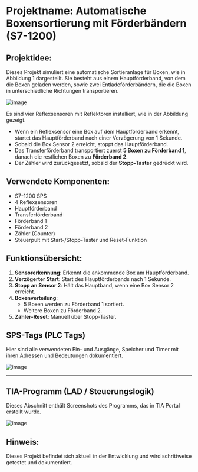 # Projektname: Automatische Boxensortierung mit Förderbändern (S7-1200)

## Projektidee:

Dieses Projekt simuliert eine automatische Sortieranlage für Boxen, wie in Abbildung 1 dargestellt. Sie besteht aus einem Hauptförderband, von dem die Boxen geladen werden, sowie zwei Entladeförderbändern, die die Boxen in unterschiedliche Richtungen transportieren.

![image](https://github.com/user-attachments/assets/981d0ec8-bfe6-4342-b456-afd01d2bcc38)

Es sind vier Reflexsensoren mit Reflektoren installiert, wie in der Abbildung gezeigt.

- Wenn ein Reflexsensor eine Box auf dem Hauptförderband erkennt, startet das Hauptförderband nach einer Verzögerung von 1 Sekunde.
- Sobald die Box Sensor 2 erreicht, stoppt das Hauptförderband.
- Das Transferförderband transportiert zuerst **5 Boxen zu Förderband 1**, danach die restlichen Boxen zu **Förderband 2**.
- Der Zähler wird zurückgesetzt, sobald der **Stopp-Taster** gedrückt wird.

## Verwendete Komponenten:

- S7-1200 SPS
- 4 Reflexsensoren
- Hauptförderband
- Transferförderband
- Förderband 1
- Förderband 2
- Zähler (Counter)
- Steuerpult mit Start-/Stopp-Taster und Reset-Funktion

## Funktionsübersicht:

1. **Sensorerkennung**: Erkennt die ankommende Box am Hauptförderband.
2. **Verzögerter Start**: Start des Hauptförderbands nach 1 Sekunde.
3. **Stopp an Sensor 2**: Hält das Hauptband, wenn eine Box Sensor 2 erreicht.
4. **Boxenverteilung**: 
   - 5 Boxen werden zu Förderband 1 sortiert.
   - Weitere Boxen zu Förderband 2.
5. **Zähler-Reset**: Manuell über Stopp-Taster.

## SPS-Tags (PLC Tags)

Hier sind alle verwendeten Ein- und Ausgänge, Speicher und Timer mit ihren Adressen und Bedeutungen dokumentiert.

![image](https://github.com/user-attachments/assets/cb0391c7-4ebb-4534-a691-0782c8535250)


---

## TIA-Programm (LAD / Steuerungslogik)

Dieses Abschnitt enthält Screenshots des Programms, das in TIA Portal erstellt wurde.

 ![image](https://github.com/user-attachments/assets/aa50e3a0-448d-4184-878e-d75747992717)



## Hinweis:
Dieses Projekt befindet sich aktuell in der Entwicklung und wird schrittweise getestet und dokumentiert.



